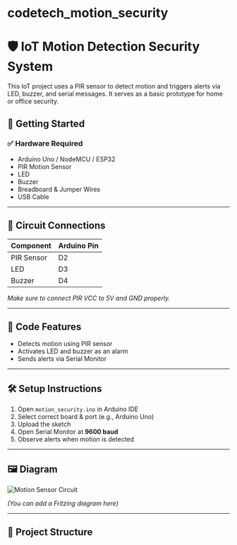 # codetech_motion_security
# 🛡️ IoT Motion Detection Security System

This IoT project uses a PIR sensor to detect motion and triggers alerts via LED, buzzer, and serial messages. It serves as a basic prototype for home or office security.

## 🚀 Getting Started

### ✅ Hardware Required

- Arduino Uno / NodeMCU / ESP32
- PIR Motion Sensor
- LED
- Buzzer
- Breadboard & Jumper Wires
- USB Cable

---

## 🔌 Circuit Connections

| Component   | Arduino Pin |
|-------------|-------------|
| PIR Sensor  | D2          |
| LED         | D3          |
| Buzzer      | D4          |

*Make sure to connect PIR VCC to 5V and GND properly.*

---

## 📜 Code Features

- Detects motion using PIR sensor
- Activates LED and buzzer as an alarm
- Sends alerts via Serial Monitor

---

## 🛠️ Setup Instructions

1. Open `motion_security.ino` in Arduino IDE
2. Select correct board & port (e.g., Arduino Uno)
3. Upload the sketch
4. Open Serial Monitor at **9600 baud**
5. Observe alerts when motion is detected

---

## 🖼️ Diagram

![Motion Sensor Circuit](circuit/motion_diagram.png)

*(You can add a Fritzing diagram here)*

---

## 📂 Project Structure

